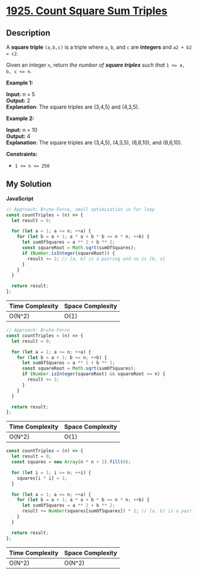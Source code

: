 # [1925. Count Square Sum Triples](https://leetcode.com/problems/count-square-sum-triples)

## Description

A **square triple** `(a,b,c)` is a triple where `a`, `b`, and `c` are **integers** and `a2 + b2 = c2`.

Given an integer `n`, return _the number of **square triples** such that_ `1 <= a, b, c <= n`.

**Example 1:**

**Input:** n = 5  
**Output:** 2  
**Explanation**: The square triples are (3,4,5) and (4,3,5).

**Example 2:**

**Input:** n = 10  
**Output:** 4  
**Explanation**: The square triples are (3,4,5), (4,3,5), (6,8,10), and (8,6,10).

**Constraints:**

- `1 <= n <= 250`

## My Solution

**JavaScript**

```js
// Approach: Brute-Force, small optimization in for loop
const countTriples = (n) => {
  let result = 0;

  for (let a = 1; a <= n; ++a) {
    for (let b = a + 1; a * a + b * b <= n * n; ++b) {
      let sumOfSquares = a ** 2 + b ** 2;
      const squareRoot = Math.sqrt(sumOfSquares);
      if (Number.isInteger(squareRoot)) {
        result += 2; // [a, b] is a pairing and so is [b, a]
      }
    }
  }

  return result;
};
```

| Time Complexity | Space Complexity |
| --------------- | ---------------- |
| O(N^2)          | O(1)             |

```js
// Approach: Brute-Force
const countTriples = (n) => {
  let result = 0;

  for (let a = 1; a <= n; ++a) {
    for (let b = a + 1; b <= n; ++b) {
      let sumOfSquares = a ** 2 + b ** 2;
      const squareRoot = Math.sqrt(sumOfSquares);
      if (Number.isInteger(squareRoot) && squareRoot <= n) {
        result += 2;
      }
    }
  }

  return result;
};
```

| Time Complexity | Space Complexity |
| --------------- | ---------------- |
| O(N^2)          | O(1)             |

```js
const countTriples = (n) => {
  let result = 0;
  const squares = new Array(n * n + 1).fill(0);

  for (let i = 1; i <= n; ++i) {
    squares[i * i] = 1;
  }

  for (let a = 1; a <= n; ++a) {
    for (let b = a + 1; a * a + b * b <= n * n; ++b) {
      let sumOfSquares = a ** 2 + b ** 2;
      result += Number(squares[sumOfSquares]) * 2; // [a, b] is a pairing and so is [b, a]
    }
  }

  return result;
};
```

| Time Complexity | Space Complexity |
| --------------- | ---------------- |
| O(N^2)          | O(N^2)           |
